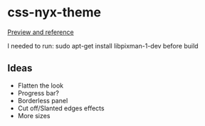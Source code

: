 # css-nyx-theme

[Preview and reference](https://dotmonk.github.io/css-nyx-theme/)

I needed to run: sudo apt-get install libpixman-1-dev before build

## Ideas
- Flatten the look
- Progress bar?
- Borderless panel
- Cut off/Slanted edges effects
- More sizes
